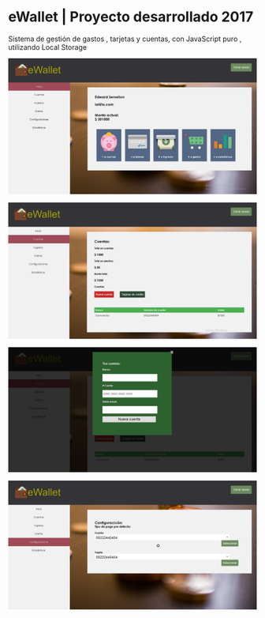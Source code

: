 # eWallet | Proyecto desarrollado 2017
Sistema de gestión de gastos , tarjetas y  cuentas, con JavaScript puro , utilizando Local Storage   


![alt text](https://raw.githubusercontent.com/EDEXOR/eWallet-JS-LocalStorage/master/img/capturas/ewallet.png)

![alt text](https://raw.githubusercontent.com/EDEXOR/eWallet-JS-LocalStorage/master/img/capturas/ewaallet.png)

![alt text](https://raw.githubusercontent.com/EDEXOR/eWallet-JS-LocalStorage/master/img/capturas/ew.png)

![alt text](https://raw.githubusercontent.com/EDEXOR/eWallet-JS-LocalStorage/master/img/capturas/ewaasllet.png)
